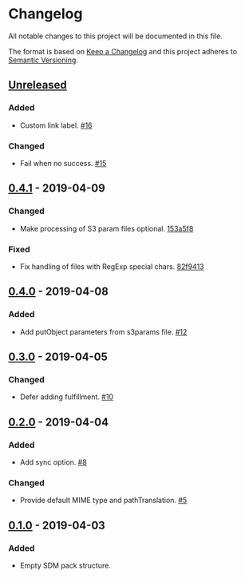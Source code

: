 # Changelog

All notable changes to this project will be documented in this file.

The format is based on [Keep a Changelog](http://keepachangelog.com/)
and this project adheres to [Semantic Versioning](http://semver.org/).

## [Unreleased](https://github.com/atomist/sdm-pack-s3/compare/0.4.1...HEAD)

### Added

-   Custom link label. [#16](https://github.com/atomist/sdm-pack-s3/pull/16)

### Changed

-   Fail when no success. [#15](https://github.com/atomist/sdm-pack-s3/pull/15)

## [0.4.1](https://github.com/atomist/sdm-pack-s3/compare/0.4.0...0.4.1) - 2019-04-09

### Changed

-   Make processing of S3 param files optional. [153a5f8](https://github.com/atomist/sdm-pack-s3/commit/153a5f8cc3f1a5ffcae71bc9dd287119fff3f493)

### Fixed

-   Fix handling of files with RegExp special chars. [82f9413](https://github.com/atomist/sdm-pack-s3/commit/82f94131fd66e06ed409f8696d2325a1e88e3736)

## [0.4.0](https://github.com/atomist/sdm-pack-s3/compare/0.3.0...0.4.0) - 2019-04-08

### Added

-   Add putObject parameters from s3params file. [#12](https://github.com/atomist/sdm-pack-s3/issues/12)

## [0.3.0](https://github.com/atomist/sdm-pack-s3/compare/0.2.0...0.3.0) - 2019-04-05

### Changed

-   Defer adding fulfillment. [#10](https://github.com/atomist/sdm-pack-s3/issues/10)

## [0.2.0](https://github.com/atomist/sdm-pack-s3/compare/0.1.0...0.2.0) - 2019-04-04

### Added

-   Add sync option. [#8](https://github.com/atomist/sdm-pack-s3/issues/8)

### Changed

-   Provide default MIME type and pathTranslation. [#5](https://github.com/atomist/sdm-pack-s3/issues/5)

## [0.1.0](https://github.com/atomist/sdm-pack-s3/tree/0.1.0) - 2019-04-03

### Added

-   Empty SDM pack structure.
